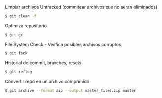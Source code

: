 Limpiar archivos Untracked (commitear archivos que no seran eliminados)

```bash
$ git clean -f
```

Optimiza repositorio

```bash
$ git gc
```

File System Check - Verifica posibles archivos corruptos

```bash
$ git fsck
```

Historial de commit, branches, resets

```bash
$ git reflog
```

Convertir repo en un archivo comprimido

```bash
$ git archive --format zip --output master_files.zip master
```